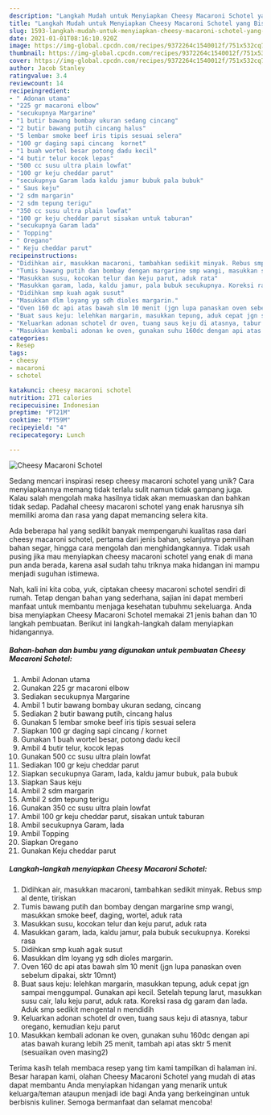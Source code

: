 ```yaml
---
description: "Langkah Mudah untuk Menyiapkan Cheesy Macaroni Schotel yang Bisa Manjain Lidah"
title: "Langkah Mudah untuk Menyiapkan Cheesy Macaroni Schotel yang Bisa Manjain Lidah"
slug: 1593-langkah-mudah-untuk-menyiapkan-cheesy-macaroni-schotel-yang-bisa-manjain-lidah
date: 2021-01-01T08:16:10.920Z
image: https://img-global.cpcdn.com/recipes/9372264c1540012f/751x532cq70/cheesy-macaroni-schotel-foto-resep-utama.jpg
thumbnail: https://img-global.cpcdn.com/recipes/9372264c1540012f/751x532cq70/cheesy-macaroni-schotel-foto-resep-utama.jpg
cover: https://img-global.cpcdn.com/recipes/9372264c1540012f/751x532cq70/cheesy-macaroni-schotel-foto-resep-utama.jpg
author: Jacob Stanley
ratingvalue: 3.4
reviewcount: 14
recipeingredient:
- " Adonan utama"
- "225 gr macaroni elbow"
- "secukupnya Margarine"
- "1 butir bawang bombay ukuran sedang cincang"
- "2 butir bawang putih cincang halus"
- "5 lembar smoke beef iris tipis sesuai selera"
- "100 gr daging sapi cincang  kornet"
- "1 buah wortel besar potong dadu kecil"
- "4 butir telur kocok lepas"
- "500 cc susu ultra plain lowfat"
- "100 gr keju cheddar parut"
- "secukupnya Garam lada kaldu jamur bubuk pala bubuk"
- " Saus keju"
- "2 sdm margarin"
- "2 sdm tepung terigu"
- "350 cc susu ultra plain lowfat"
- "100 gr keju cheddar parut sisakan untuk taburan"
- "secukupnya Garam lada"
- " Topping"
- " Oregano"
- " Keju cheddar parut"
recipeinstructions:
- "Didihkan air, masukkan macaroni, tambahkan sedikit minyak. Rebus smp al dente, tiriskan"
- "Tumis bawang putih dan bombay dengan margarine smp wangi, masukkan smoke beef, daging, wortel, aduk rata"
- "Masukkan susu, kocokan telur dan keju parut, aduk rata"
- "Masukkan garam, lada, kaldu jamur, pala bubuk secukupnya. Koreksi rasa"
- "Didihkan smp kuah agak susut"
- "Masukkan dlm loyang yg sdh dioles margarin."
- "Oven 160 dc api atas bawah slm 10 menit (jgn lupa panaskan oven sebelum dipakai, sktr 10mnt)"
- "Buat saus keju: lelehkan margarin, masukkan tepung, aduk cepat jgn sampai menggumpal. Gunakan api kecil. Setelah tepung larut, masukkan susu cair, lalu keju parut, aduk rata. Koreksi rasa dg garam dan lada. Aduk smp sedikit mengental n mendidih"
- "Keluarkan adonan schotel dr oven, tuang saus keju di atasnya, tabur oregano, kemudian keju parut"
- "Masukkan kembali adonan ke oven, gunakan suhu 160dc dengan api atas bawah kurang lebih 25 menit, tambah api atas sktr 5 menit (sesuaikan oven masing2)"
categories:
- Resep
tags:
- cheesy
- macaroni
- schotel

katakunci: cheesy macaroni schotel 
nutrition: 271 calories
recipecuisine: Indonesian
preptime: "PT21M"
cooktime: "PT59M"
recipeyield: "4"
recipecategory: Lunch

---
```



![Cheesy Macaroni Schotel](https://img-global.cpcdn.com/recipes/9372264c1540012f/751x532cq70/cheesy-macaroni-schotel-foto-resep-utama.jpg)

Sedang mencari inspirasi resep cheesy macaroni schotel yang unik? Cara menyiapkannya memang tidak terlalu sulit namun tidak gampang juga. Kalau salah mengolah maka hasilnya tidak akan memuaskan dan bahkan tidak sedap. Padahal cheesy macaroni schotel yang enak harusnya sih memiliki aroma dan rasa yang dapat memancing selera kita.

Ada beberapa hal yang sedikit banyak mempengaruhi kualitas rasa dari cheesy macaroni schotel, pertama dari jenis bahan, selanjutnya pemilihan bahan segar, hingga cara mengolah dan menghidangkannya. Tidak usah pusing jika mau menyiapkan cheesy macaroni schotel yang enak di mana pun anda berada, karena asal sudah tahu triknya maka hidangan ini mampu menjadi suguhan istimewa.




Nah, kali ini kita coba, yuk, ciptakan cheesy macaroni schotel sendiri di rumah. Tetap dengan bahan yang sederhana, sajian ini dapat memberi manfaat untuk membantu menjaga kesehatan tubuhmu sekeluarga. Anda bisa menyiapkan Cheesy Macaroni Schotel memakai 21 jenis bahan dan 10 langkah pembuatan. Berikut ini langkah-langkah dalam menyiapkan hidangannya.

<!--inarticleads1-->

##### Bahan-bahan dan bumbu yang digunakan untuk pembuatan Cheesy Macaroni Schotel:

1. Ambil  Adonan utama
1. Gunakan 225 gr macaroni elbow
1. Sediakan secukupnya Margarine
1. Ambil 1 butir bawang bombay ukuran sedang, cincang
1. Sediakan 2 butir bawang putih, cincang halus
1. Gunakan 5 lembar smoke beef iris tipis sesuai selera
1. Siapkan 100 gr daging sapi cincang / kornet
1. Gunakan 1 buah wortel besar, potong dadu kecil
1. Ambil 4 butir telur, kocok lepas
1. Gunakan 500 cc susu ultra plain lowfat
1. Sediakan 100 gr keju cheddar parut
1. Siapkan secukupnya Garam, lada, kaldu jamur bubuk, pala bubuk
1. Siapkan  Saus keju
1. Ambil 2 sdm margarin
1. Ambil 2 sdm tepung terigu
1. Gunakan 350 cc susu ultra plain lowfat
1. Ambil 100 gr keju cheddar parut, sisakan untuk taburan
1. Ambil secukupnya Garam, lada
1. Ambil  Topping
1. Siapkan  Oregano
1. Gunakan  Keju cheddar parut




<!--inarticleads2-->

##### Langkah-langkah menyiapkan Cheesy Macaroni Schotel:

1. Didihkan air, masukkan macaroni, tambahkan sedikit minyak. Rebus smp al dente, tiriskan
1. Tumis bawang putih dan bombay dengan margarine smp wangi, masukkan smoke beef, daging, wortel, aduk rata
1. Masukkan susu, kocokan telur dan keju parut, aduk rata
1. Masukkan garam, lada, kaldu jamur, pala bubuk secukupnya. Koreksi rasa
1. Didihkan smp kuah agak susut
1. Masukkan dlm loyang yg sdh dioles margarin.
1. Oven 160 dc api atas bawah slm 10 menit (jgn lupa panaskan oven sebelum dipakai, sktr 10mnt)
1. Buat saus keju: lelehkan margarin, masukkan tepung, aduk cepat jgn sampai menggumpal. Gunakan api kecil. Setelah tepung larut, masukkan susu cair, lalu keju parut, aduk rata. Koreksi rasa dg garam dan lada. Aduk smp sedikit mengental n mendidih
1. Keluarkan adonan schotel dr oven, tuang saus keju di atasnya, tabur oregano, kemudian keju parut
1. Masukkan kembali adonan ke oven, gunakan suhu 160dc dengan api atas bawah kurang lebih 25 menit, tambah api atas sktr 5 menit (sesuaikan oven masing2)




Terima kasih telah membaca resep yang tim kami tampilkan di halaman ini. Besar harapan kami, olahan Cheesy Macaroni Schotel yang mudah di atas dapat membantu Anda menyiapkan hidangan yang menarik untuk keluarga/teman ataupun menjadi ide bagi Anda yang berkeinginan untuk berbisnis kuliner. Semoga bermanfaat dan selamat mencoba!
